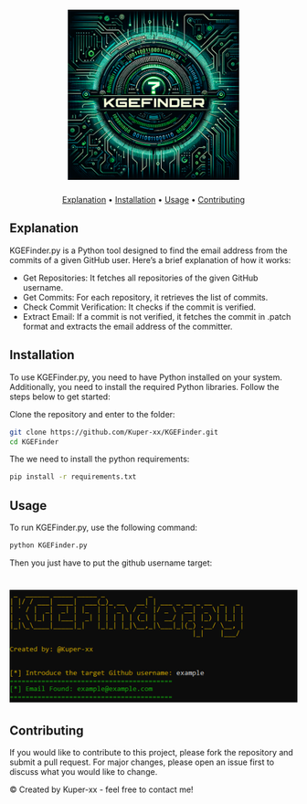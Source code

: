 <h1 align="center">
  <img src="static/KGEFinder-logo.png" alt="kgefinder" width="300px">
  <br>
</h1>

<p align="center">
  <a href="#explanation">Explanation</a> •
  <a href="#installation">Installation</a> •
  <a href="#usage">Usage</a> •
  <a href="#contributing">Contributing</a>
</p>

## Explanation
KGEFinder.py is a Python tool designed to find the email address from the commits of a given GitHub user. Here’s a brief explanation of how it works:

* Get Repositories: It fetches all repositories of the given GitHub username.
* Get Commits: For each repository, it retrieves the list of commits.
* Check Commit Verification: It checks if the commit is verified.
* Extract Email: If a commit is not verified, it fetches the commit in .patch format and extracts the email address of the committer.

## Installation

To use KGEFinder.py, you need to have Python installed on your system. Additionally, you need to install the required Python libraries. Follow the steps below to get started:

Clone the repository and enter to the folder:
   ```sh
   git clone https://github.com/Kuper-xx/KGEFinder.git
   cd KGEFinder
   ```
The we need to install the python requirements:
   ```sh
   pip install -r requirements.txt
   ```
## Usage

To run KGEFinder.py, use the following command:
```sh
python KGEFinder.py
```
Then you just have to put the github username target:
<h1 align="center">
  <img src="static/example.png" alt="kgefinder" width="800px">
</h1>

## Contributing
If you would like to contribute to this project, please fork the repository and submit a pull request. For major changes, please open an issue first to discuss what you would like to change.

© Created by Kuper-xx - feel free to contact me!

